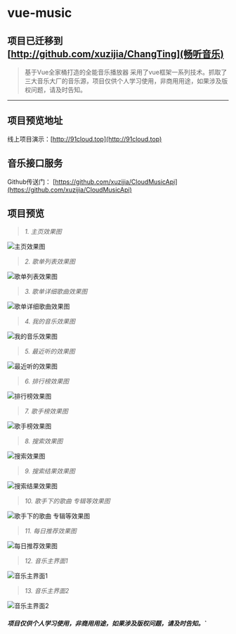 # vue-music
## 项目已迁移到 [http://github.com/xuzijia/ChangTing](畅听音乐)

> 基于Vue全家桶打造的全能音乐播放器 采用了vue框架一系列技术。抓取了三大音乐大厂的音乐源，项目仅供个人学习使用，非商用用途，如果涉及版权问题，请及时告知。
---


## 项目预览地址
线上项目演示：[http://91cloud.top](http://91cloud.top)

## 音乐接口服务
Github传送门： [https://github.com/xuzijia/CloudMusicApi](https://github.com/xuzijia/CloudMusicApi)

## 项目预览

> *1. 主页效果图*

![主页效果图](https://raw.githubusercontent.com/xuzijia/vue-music/master/show/Snip20190121_1.png)


> *2. 歌单列表效果图*

![歌单列表效果图](https://raw.githubusercontent.com/xuzijia/vue-music/master/show/Snip20190121_2.png)


> *3. 歌单详细歌曲效果图*

![歌单详细歌曲效果图](https://raw.githubusercontent.com/xuzijia/vue-music/master/show/Snip20190121_3.png)

> *4. 我的音乐效果图*

![我的音乐效果图](https://raw.githubusercontent.com/xuzijia/vue-music/master/show/Snip20190121_4.png)

> *5. 最近听的效果图*

![最近听的效果图](https://raw.githubusercontent.com/xuzijia/vue-music/master/show/Snip20190121_5.png)

> *6. 排行榜效果图*

![排行榜效果图](https://raw.githubusercontent.com/xuzijia/vue-music/master/show/Snip20190121_6.png)


> *7. 歌手榜效果图*

![歌手榜效果图](https://raw.githubusercontent.com/xuzijia/vue-music/master/show/Snip20190121_7.png)


> *8. 搜索效果图*

![搜索效果图](https://raw.githubusercontent.com/xuzijia/vue-music/master/show/Snip20190121_8.png)


> *9. 搜索结果效果图*

![搜索结果效果图](https://raw.githubusercontent.com/xuzijia/vue-music/master/show/Snip20190121_9.png)

> *10. 歌手下的歌曲 专辑等效果图*

![歌手下的歌曲 专辑等效果图](https://raw.githubusercontent.com/xuzijia/vue-music/master/show/Snip20190121_10.png)

> *11. 每日推荐效果图*

![每日推荐效果图](https://raw.githubusercontent.com/xuzijia/vue-music/master/show/Snip20190121_11.png)

> *12. 音乐主界面1*

![音乐主界面1](https://raw.githubusercontent.com/xuzijia/vue-music/master/show/Snip20190121_12.png)

> *13. 音乐主界面2*

![音乐主界面2](https://raw.githubusercontent.com/xuzijia/vue-music/master/show/Snip20190121_13.png)


##### 项目仅供个人学习使用，非商用用途，如果涉及版权问题，请及时告知。`
